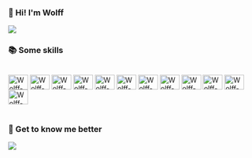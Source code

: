 ### 👋 Hi! I'm Wolff
<!--
<a href="https://github.com/wolfffelipe">
  <img align="center" src="https://github-readme-stats.vercel.app/api?username=wolfffelipe&show_icons=true&theme=ocean_dark" />
</a>
-->
<a href="https://github.com/wolfffelipe">
  <img align="center" src="https://github-readme-stats.vercel.app/api/top-langs/?username=wolfffelipe&layout=compact&show_icons=true&theme=ocean_dark" />
</a></br>

### 📚 Some skills 

<div style="display: inline_block"></br>
  <img alt="Wolff-SQLSERVER" align="center" height="30" width="40" src="https://cdn.jsdelivr.net/gh/devicons/devicon/icons/microsoftsqlserver/microsoftsqlserver-plain.svg" />
  <img alt="Wolff-MYSQL" align="center" height="30" width="40" src="https://cdn.jsdelivr.net/gh/devicons/devicon/icons/mysql/mysql-original.svg" />
  <img alt="Wolff-PYTHON" align="center" height="30" width="40" src="https://cdn.jsdelivr.net/gh/devicons/devicon/icons/python/python-original.svg" />
  <img alt="Wolff-C" align="center" height="30" width="40" src="https://cdn.jsdelivr.net/gh/devicons/devicon/icons/c/c-original.svg" />
  <img alt="Wolff-C++" align="center" height="30" width="40" src="https://cdn.jsdelivr.net/gh/devicons/devicon/icons/cplusplus/cplusplus-original.svg" />
  <img alt="Wolff-PHP" align="center" height="30" width="40" src="https://cdn.jsdelivr.net/gh/devicons/devicon/icons/php/php-original.svg" />
  <img alt="Wolff-HTML" align="center" height="30" width="40" src="https://cdn.jsdelivr.net/gh/devicons/devicon/icons/html5/html5-original.svg" /> 
  <img alt="Wolff-CSS" align="center" height="30" width="40" src="https://cdn.jsdelivr.net/gh/devicons/devicon/icons/css3/css3-original.svg" />
  <img alt="Wolff-JS" align="center" height="30" width="40" src="https://cdn.jsdelivr.net/gh/devicons/devicon/icons/javascript/javascript-original.svg" />
  <img alt="Wolff-GIT" align="center" height="30" width="40" src="https://cdn.jsdelivr.net/gh/devicons/devicon/icons/git/git-original.svg" />
  <img alt="Wolff-Flutter" align="center" height="30" width="40" src="https://cdn.jsdelivr.net/gh/devicons/devicon/icons/flutter/flutter-original.svg" />
  <img alt="Wolff-Dart" align="center" height="30" width="40" src="https://cdn.jsdelivr.net/gh/devicons/devicon/icons/dart/dart-original.svg" />
  <!--<img alt="Wolff-GITHUB" align="center" height="30" width="40" src="https://cdn.jsdelivr.net/gh/devicons/devicon/icons/github/github-original.svg" />-->
</div></br>

### 🤝 Get to know me better

<a target="_blank" rel="noopener noreferrer" href="https://www.linkedin.com/in/felipe-wolff/">
  <img src="https://img.shields.io/badge/LinkedIn-0077B5?style=for-the-badge&logo=linkedin&logoColor=white">
</a>

<!--
URLS ÚTEIS
https://dev.to/envoy_/150-badges-for-github-pnk
https://github.com/anuraghazra/github-readme-stats/blob/master/docs/readme_pt-BR.md
https://docs.pipz.com/central-de-ajuda/learning-center/guia-basico-de-markdown#open
https://devicon.dev/
https://emojipedia.org/search/?q=bag
-->
